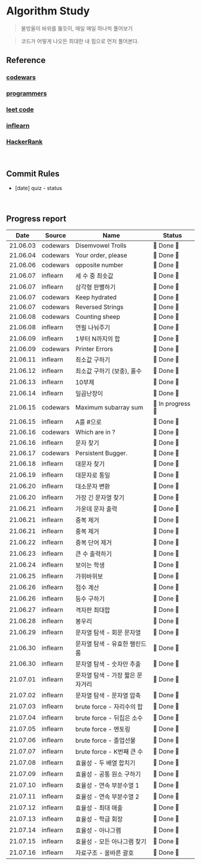 # Algorithm Study

> 물방울이 바위를 뚫듯이, 매일 매일 하나씩 풀어보기

> 코드가 어떻게 나오든 최대한 내 힘으로 먼저 풀어본다.

## Reference

### [codewars](https://www.codewars.com/dashboard)

### [programmers](https://programmers.co.kr/)

### [leet code](https://leetcode.com/)

### [inflearn](https://www.inflearn.com/)

### [HackerRank](https://www.hackerrank.com/dashboard)

</br>

## Commit Rules

- [date] quiz - status

</br>

## Progress report

|   Date   | Source   | Name                             | Status            |
| :------: | -------- | -------------------------------- | ----------------- |
| 21.06.03 | codewars | Disemvowel Trolls                | 🎉 Done 🎉        |
| 21.06.04 | codewars | Your order, please               | 🎉 Done 🎉        |
| 21.06.06 | codewars | opposite number                  | 🎉 Done 🎉        |
| 21.06.07 | inflearn | 세 수 중 최솟값                  | 🎉 Done 🎉        |
| 21.06.07 | inflearn | 삼각형 판별하기                  | 🎉 Done 🎉        |
| 21.06.07 | codewars | Keep hydrated                    | 🎉 Done 🎉        |
| 21.06.07 | codewars | Reversed Strings                 | 🎉 Done 🎉        |
| 21.06.08 | codewars | Counting sheep                   | 🎉 Done 🎉        |
| 21.06.08 | inflearn | 연필 나눠주기                    | 🎉 Done 🎉        |
| 21.06.09 | inflearn | 1부터 N까지의 합                 | 🎉 Done 🎉        |
| 21.06.09 | codewars | Printer Errors                   | 🎉 Done 🎉        |
| 21.06.11 | inflearn | 최소값 구하기                    | 🎉 Done 🎉        |
| 21.06.12 | inflearn | 최소값 구하기 (보충), 홀수       | 🎉 Done 🎉        |
| 21.06.13 | inflearn | 10부제                           | 🎉 Done 🎉        |
| 21.06.14 | inflearn | 일곱난장이                       | 🎉 Done 🎉        |
| 21.06.15 | codewars | Maximum subarray sum             | 👻 In progress 👻 |
| 21.06.15 | inflearn | A를 #으로                        | 🎉 Done 🎉        |
| 21.06.16 | codewars | Which are in ?                   | 🎉 Done 🎉        |
| 21.06.16 | inflearn | 문자 찾기                        | 🎉 Done 🎉        |
| 21.06.17 | codewars | Persistent Bugger.               | 🎉 Done 🎉        |
| 21.06.18 | inflearn | 대문자 찾기                      | 🎉 Done 🎉        |
| 21.06.19 | inflearn | 대문자로 통일                    | 🎉 Done 🎉        |
| 21.06.20 | inflearn | 대소문자 변환                    | 🎉 Done 🎉        |
| 21.06.20 | inflearn | 가장 긴 문자열 찾기              | 🎉 Done 🎉        |
| 21.06.21 | inflearn | 가운데 문자 출력                 | 🎉 Done 🎉        |
| 21.06.21 | inflearn | 중복 제거                        | 🎉 Done 🎉        |
| 21.06.21 | inflearn | 중복 제거                        | 🎉 Done 🎉        |
| 21.06.22 | inflearn | 중복 단어 제거                   | 🎉 Done 🎉        |
| 21.06.23 | inflearn | 큰 수 출력하기                   | 🎉 Done 🎉        |
| 21.06.24 | inflearn | 보이는 학생                      | 🎉 Done 🎉        |
| 21.06.25 | inflearn | 가위바위보                       | 🎉 Done 🎉        |
| 21.06.26 | inflearn | 점수 계산                        | 🎉 Done 🎉        |
| 21.06.26 | inflearn | 등수 구하기                      | 🎉 Done 🎉        |
| 21.06.27 | inflearn | 격자판 최대합                    | 🎉 Done 🎉        |
| 21.06.28 | inflearn | 봉우리                           | 🎉 Done 🎉        |
| 21.06.29 | inflearn | 문자열 탐색 - 회문 문자열        | 🎉 Done 🎉        |
| 21.06.30 | inflearn | 문자열 탐색 - 유효한 팰린드롬    | 🎉 Done 🎉        |
| 21.06.30 | inflearn | 문자열 탐색 - 숫자만 추출        | 🎉 Done 🎉        |
| 21.07.01 | inflearn | 문자열 탐색 - 가장 짧은 문자거리 | 🎉 Done 🎉        |
| 21.07.02 | inflearn | 문자열 탐색 - 문자열 압축        | 🎉 Done 🎉        |
| 21.07.03 | inflearn | brute force - 자리수의 합        | 🎉 Done 🎉        |
| 21.07.04 | inflearn | brute force - 뒤집은 소수        | 🎉 Done 🎉        |
| 21.07.05 | inflearn | brute force - 멘토링             | 🎉 Done 🎉        |
| 21.07.06 | inflearn | brute force - 졸업선물           | 🎉 Done 🎉        |
| 21.07.07 | inflearn | brute force - K번째 큰 수        | 🎉 Done 🎉        |
| 21.07.08 | inflearn | 효율성 - 두 배열 합치기          | 🎉 Done 🎉        |
| 21.07.09 | inflearn | 효율성 - 공통 원소 구하기        | 🎉 Done 🎉        |
| 21.07.10 | inflearn | 효율성 - 연속 부분수열 1         | 🎉 Done 🎉        |
| 21.07.11 | inflearn | 효율성 - 연속 부분수열 2         | 🎉 Done 🎉        |
| 21.07.12 | inflearn | 효율성 - 최대 매출               | 🎉 Done 🎉        |
| 21.07.13 | inflearn | 효율성 - 학급 회장               | 🎉 Done 🎉        |
| 21.07.14 | inflearn | 효율성 - 아나그램                | 🎉 Done 🎉        |
| 21.07.15 | inflearn | 효율성 - 모든 아나그램 찾기      | 🎉 Done 🎉        |
| 21.07.16 | inflearn | 자료구조 - 올바른 괄호           | 🎉 Done 🎉        |
